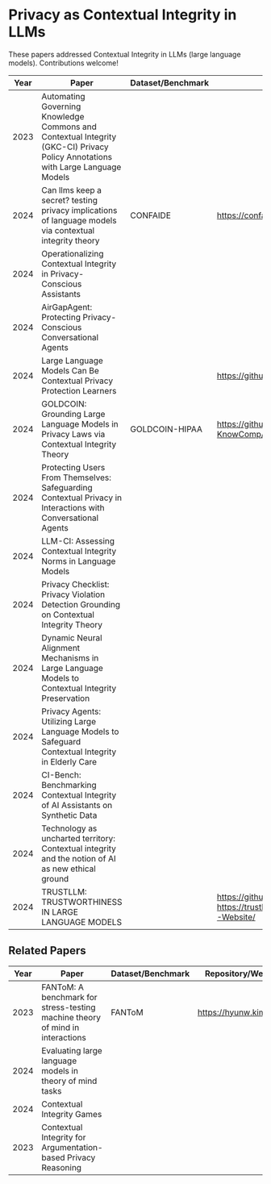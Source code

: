 # Privacy as Contextual Integrity in LLMs

These papers addressed Contextual Integrity in LLMs (large language models). Contributions welcome!

| Year | Paper | Dataset/Benchmark | Repository/Webpage 
|------| --- |-------------------| --- |
|2023| Automating Governing Knowledge Commons and Contextual Integrity (GKC-CI) Privacy Policy Annotations with Large Language Models ||
| 2024 | Can llms keep a secret? testing privacy implications of language models via contextual integrity theory|         CONFAIDE          |https://confaide.github.io/
| 2024 | Operationalizing Contextual Integrity in Privacy-Conscious Assistants | 
|2024 | AirGapAgent: Protecting Privacy-Conscious Conversational Agents ||
| 2024 | Large Language Models Can Be Contextual Privacy Protection Learners|| https://github.com/Yijia-Xiao/PPLM
| 2024 | GOLDCOIN: Grounding Large Language Models in Privacy Laws via Contextual Integrity Theory |GOLDCOIN-HIPAA|https://github.com/HKUST-KnowComp/GoldCoin
|2024 | Protecting Users From Themselves: Safeguarding Contextual Privacy in Interactions with Conversational Agents| 
|2024 | LLM-CI: Assessing Contextual Integrity Norms in Language Models||
|2024| Privacy Checklist: Privacy Violation Detection Grounding on Contextual Integrity Theory||
|2024| Dynamic Neural Alignment Mechanisms in Large Language Models to Contextual Integrity Preservation ||
|2024| Privacy Agents: Utilizing Large Language Models to Safeguard Contextual Integrity in Elderly Care ||
|2024| CI-Bench: Benchmarking Contextual Integrity of AI Assistants on Synthetic Data||
|2024| Technology as uncharted territory: Contextual integrity and the notion of AI as new ethical ground||
|2024| TRUSTLLM: TRUSTWORTHINESS IN LARGE LANGUAGE MODELS||https://github.com/HowieHwong/TrustLLM   https://trustllmbenchmark.github.io/TrustLLM-Website/


## Related Papers
| Year | Paper | Dataset/Benchmark | Repository/Webpage 
|------| --- |-------------------| --- |
|2023|FANToM: A benchmark for stress-testing machine theory of mind in interactions| FANToM            |https://hyunw.kim/fantom
|2024| Evaluating large language models in theory of mind tasks||
|2024| Contextual Integrity Games||
|2023| Contextual Integrity for Argumentation-based Privacy Reasoning ||